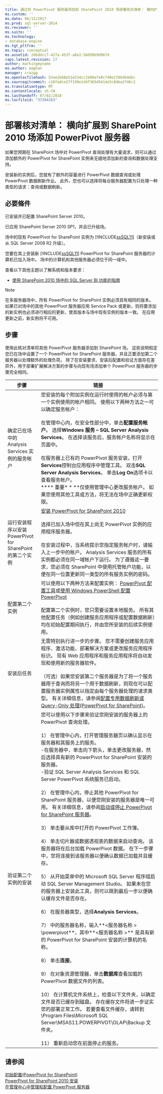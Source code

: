 ```yaml
---
title: 通过将 PowerPivot 服务器添加到 SharePoint 2010 场部署核对清单： 横向扩展 |Microsoft Docs
ms.custom: ''
ms.date: 06/13/2017
ms.prod: sql-server-2014
ms.reviewer: ''
ms.suite: ''
ms.technology:
- database-engine
ms.tgt_pltfrm: ''
ms.topic: conceptual
ms.assetid: 2dbddcc7-427a-4537-a8e2-56d99b9d967d
caps.latest.revision: 17
author: markingmyname
ms.author: maghan
manager: craigg
ms.openlocfilehash: 53ae2b68e51e534cc1b00afa9cf40e1786d644bc
ms.sourcegitcommit: c18fadce27f330e1d4f36549414e5c84ba2f46c2
ms.translationtype: MT
ms.contentlocale: zh-CN
ms.lasthandoff: 07/02/2018
ms.locfileid: "37264163"
---
```

# <a name="deployment-checklist-scale-out-by-adding-powerpivot-servers-to-a-sharepoint-2010-farm"></a>部署核对清单： 横向扩展到 SharePoint 2010 场添加 PowerPivot 服务器
  如果您预期在 SharePoint 场中对 PowerPivot 查询处理有大量请求，则可以通过添加额外的 PowerPivot for SharePoint 实例来无缝地添加新的查询和数据处理支持。  
  
 安装新的实例后，您就有了额外的容量进行 PowerPivot 数据查询或处理 PowerPivot 数据刷新作业。 此外，您也可以选择将每台服务器配置为只处理一种类型的请求：查询或数据刷新。  
  
## <a name="prerequisites"></a>必要條件  
 已安装并已配置 SharePoint Server 2010。  
  
 已应用 SharePoint Server 2010 SP1，并且已升级场。  
  
 场中的现有 PowerPivot for SharePoint 实例为 [!INCLUDE[ssSQL11](../../includes/sssql11-md.md)]（新安装或从 SQL Server 2008 R2 升级）。  
  
 您要在其上安装新 [!INCLUDE[ssSQL11](../../includes/sssql11-md.md)] PowerPivot for SharePoint 服务器的计算机已加入场中。 场中的计算机和其他服务器必须位于同一域中。  
  
 查看以下其他主题以了解系统和版本要求：  
  
-   [使用 SharePoint 2010 场中的 SQL Server BI 功能的指南](../../../2014/sql-server/install/guidance-for-using-sql-server-bi-features-in-a-sharepoint-2010-farm.md)  
  
> [!NOTE]  
>  在多服务器场中，所有 PowerPivot for SharePoint 实例必须具有相同的版本。 如果已对场中的其他 PowerPivot 服务器应用 Service Pack 或更新，则将要添加的新实例也必须进行相应的更新，使其版本与场中现有实例的版本一致。 在应用更新之前，新实例将不可用。  
  
## <a name="steps"></a>步骤  
 使用此核对清单将其他 PowerPivot 服务器添加到 SharePoint 场。 这些说明假定您已在场中设置了一个 PowerPivot for SharePoint 服务器，并且正要添加第二个服务器以处理额外的处理负荷。 除了在安装要求、安装后配置和验证方面存在差异外，用于部署扩展解决方案的步骤与向现有场添加单个 PowerPivot 服务器的步骤完全相同。  
  
|步骤|链接|  
|----------|----------|  
|确定已在场中的 Analysis Services 实例的服务帐户|您安装的每个附加实例在运行时使用的帐户必须与第一个实例使用的帐户相同。 使用以下两种方法之一可以确定服务帐户：<br /><br /> 在管理中心内，在安全性部分中，单击**配置服务帐户**。 选择**Windows 服务 – SQL Server Analysis Services**。 在选择该服务后，服务帐户名称将显示在页面中。<br /><br /> 在服务器上已有的 PowerPivot 服务安装，打开**Services**控制台应用程序中管理工具。 双击**SQL Server Analysis Services**。 单击**Log On**选项卡以查看服务帐户。<br />**\*\* 重要\* \* **仅使用管理中心更改服务帐户。 如果您使用其他工具或方法，将无法在场中正确更新权限。|  
|运行安装程序以安装 PowerPivot for SharePoint 的第二个实例|[安装 PowerPivot for SharePoint 2010](../../../2014/sql-server/install/install-powerpivot-for-sharepoint-2010.md)<br /><br /> 选择已加入场中但在其上尚无 PowerPivot 实例的应用程序服务器。<br /><br /> 在安装过程中，当系统提示您指定服务帐户时，请输入上一步中的帐户。 Analysis Services 服务的所有实例都必须在同一域帐户下运行。 为了遵循这一要求，您必须在 SharePoint 中使用托管帐户功能，以便在同一位置更新同一类型的所有服务实例的密码。|  
|配置第二个实例|可以使用以下两种方法来配置实例： [PowerPivot 配置工具](../../analysis-services/power-pivot-sharepoint/power-pivot-configuration-tools.md)或[使用 Windows PowerShell 配置 PowerPivot](../../analysis-services/power-pivot-sharepoint/power-pivot-configuration-using-windows-powershell.md)<br /><br /> 配置第二个实例时，您只需要设置本地服务。 所有其他配置任务（例如创建服务应用程序或配置数据刷新）均在初始配置期间执行，并由您所安装的后续实例使用。|  
|安装后任务|无需特别执行进一步的步骤。 您不需要创建服务应用程序、激活功能、部署解决方案或更改服务应用程序标识。 现有 Web 应用程序和服务应用程序将自动发现和使用新的服务器软件。<br /><br /> （可选）如果您安装第二个服务器是为了将一个服务器用于查询而将另一个用于数据刷新，则现在可以配置服务器实例属性以指定由每个服务器处理的请求类型。 有关详细信息，请参阅[配置专用数据刷新或 Query-Only 处理&#40;PowerPivot for SharePoint&#41;](../../analysis-services/configure-dedicated-data-refresh-query-only-processing-powerpivot-sharepoint.md)。|  
|验证第二个实例的安装|您可以使用以下步骤来验证您刚安装的服务器上的 PowerPivot 查询处理。<br /><br /> 1） 在管理中心内，打开管理服务器页以确认显示在服务器和其服务上的服务。<br />-在服务器中，单击向下箭头，单击更改服务器，然后选择具有新的 PowerPivot for SharePoint 安装的服务器。<br />-验证 SQL Server Analysis Services 和 SQL Server PowerPivot 系统服务已启动。<br /><br /> 2） 在管理中心内，停止其他 PowerPivot for SharePoint 服务器，以便您刚安装的服务器是唯一可用。 有关详细信息，请参阅[启动或停止 PowerPivot for SharePoint 服务器](../../analysis-services/power-pivot-sharepoint/start-or-stop-a-power-pivot-for-sharepoint-server.md)。<br /><br /> 3） 单击要从库中打开的 PowerPivot 工作簿。<br /><br /> 4） 单击切片器或数据透视表的数据来启动查询。 该服务器将在后台加载 PowerPivot 数据。 在下一步骤中，您将连接到该服务器以便确认数据已加载并且缓存。<br /><br /> 5） 从开始菜单中的 Microsoft SQL Server 程序组启动 SQL Server Management Studio。 如果未在您的服务器上安装此工具，则可以跳到最后一步以便确认缓存文件是否存在。<br /><br /> 6） 在服务器类型，选择**Analysis Services**。<br /><br /> 7） 中的服务器名称，输入**\<服务器名称 > \powerpivot**，其中**\<服务器名称 >** 是具有新的 PowerPivot for SharePoint 安装的计算机的名称。<br /><br /> 8） 单击**连接**。<br /><br /> 9） 在对象资源管理器，单击**数据库**查看加载的 PowerPivot 数据文件的列表。<br /><br /> 10） 在计算机文件系统上，检查以下文件夹，以确定文件是否已缓存到磁盘。 存在缓存文件将进一步证实您的部署正常工作。 若要查看文件缓存，请转到 \Program Files\Microsoft SQL Server\MSAS11.POWERPIVOT\OLAP\Backup 文件夹。<br /><br /> 11） 重新启动您在前面停止的服务。|  
  
## <a name="see-also"></a>请参阅  
 [初始配置&#40;PowerPivot for SharePoint&#41;](../../../2014/sql-server/install/initial-configuration-powerpivot-for-sharepoint.md)   
 [PowerPivot for SharePoint 2010 安装](../../../2014/sql-server/install/powerpivot-for-sharepoint-2010-installation.md)   
 [在管理中心中管理和配置 PowerPivot 服务器](../../analysis-services/power-pivot-sharepoint/power-pivot-server-administration-and-configuration-in-central-administration.md)  
  
  
